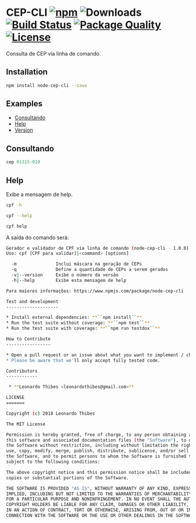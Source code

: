 # CEP-CLI [![npm](http://img.shields.io/npm/v/node-cep-cli.svg)](https://www.npmjs.com/package/node-cep-cli) ![Downloads](https://img.shields.io/npm/dm/node-cep-cli.svg) [![Build Status](https://secure.travis-ci.org/leonardothibes/node-cep-cli.png)](http://travis-ci.org/leonardothibes/node-cep-cli) [![Package Quality](http://npm.packagequality.com/shield/node-cep-cli.svg)](http://packagequality.com/#?package=node-cep-cli) [![License](https://img.shields.io/npm/l/node-cep-cli.svg)](LICENSE)

Consulta de CEP via linha de comando.

Installation
------------

```bash
npm install node-cep-cli --save
```

Examples
--------

* [Consultando](#consultando)
* [Help](#help)
* [Version](#version)

Consultando
-----------

```js
cep 01315-010
```

Help
----

Exibe a mensagem de help.

```bash
cpf -h
```
```bash
cpf --help
```

```bash
cpf help
```

A saída do comando será:

```bash
Gerador e validador de CPF via linha de comando (node-cep-cli - 1.0.0)
Uso: cpf [CPF para validar]|<command> [options]

  -m               Inclui máscara na geração de CEPs
  -q               Define a quantidade de CEPs a serem gerados
  -v|--version     Exibe o número da versão
  -h|--help        Exibe esta mensagem de help

Para maiores informações: https://www.npmjs.com/package/node-cep-cli

Test and development
--------------------

* Install external dependencies: **``npm install``**
* Run the test suite without coverage: **``npm test``**
* Run the test suite with coverage: **``npm run testdox``**

How to Contribute
-----------------

* Open a pull request or an issue about what you want to implement / change. We're glad for any help!
* Please be aware that we'll only accept fully tested code.

Contributors
------------

 * **Leonardo Thibes <leonardothibes@gmail.com>**

LICENSE
=======

Copyright (c) 2018 Leonardo Thibes

The MIT License

Permission is hereby granted, free of charge, to any person obtaining a copy of
this software and associated documentation files (the "Software"), to deal in
the Software without restriction, including without limitation the rights to
use, copy, modify, merge, publish, distribute, sublicense, and/or sell copies of
the Software, and to permit persons to whom the Software is furnished to do so,
subject to the following conditions:

The above copyright notice and this permission notice shall be included in all
copies or substantial portions of the Software.

THE SOFTWARE IS PROVIDED "AS IS", WITHOUT WARRANTY OF ANY KIND, EXPRESS OR
IMPLIED, INCLUDING BUT NOT LIMITED TO THE WARRANTIES OF MERCHANTABILITY, FITNESS
FOR A PARTICULAR PURPOSE AND NONINFRINGEMENT. IN NO EVENT SHALL THE AUTHORS OR
COPYRIGHT HOLDERS BE LIABLE FOR ANY CLAIM, DAMAGES OR OTHER LIABILITY, WHETHER
IN AN ACTION OF CONTRACT, TORT OR OTHERWISE, ARISING FROM, OUT OF OR IN
CONNECTION WITH THE SOFTWARE OR THE USE OR OTHER DEALINGS IN THE SOFTWARE.
